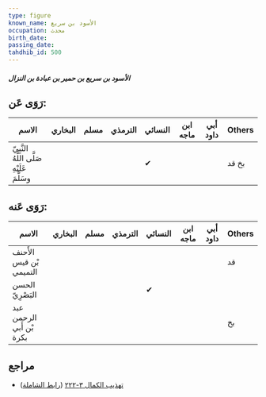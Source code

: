 ```yaml
---
type: figure
known_name: الأسود بن سريع
occupation: محدث
birth_date:
passing_date:
tahdhib_id: 500
---
```

##### الأسود بن سريع بن حمير بن عبادة بن النزال

## رَوَى عَن:
| الاسم                                      | البخاري | مسلم | الترمذي | النسائي | ابن ماجه | أبي داود | Others |
| ------------------------------------------ | ------- | ---- | ------- | ------- | -------- | -------- | ------ |
| النَّبِيّ صَلَّى اللَّهُ عَلَيْهِ وسَلَّمَ |         |      |         | ✔       |          |          | بخ قد  |
## رَوَى عَنه:
| الاسم                    | البخاري | مسلم | الترمذي | النسائي | ابن ماجه | أبي داود | Others |
| ------------------------ | ------- | ---- | ------- | ------- | -------- | -------- | ------ |
| الأَحنف بْن قيس التميمي  |         |      |         |         |          |          | قد     |
| الحسن البَصْرِيّ         |         |      |         | ✔       |          |          |        |
| عبد الرحمن بْن أَبي بكرة |         |      |         |         |          |          | بخ     |
## مراجع
- [تهذيب الكمال ٣-٢٢٢](obsidian://open?vault=Tahdhib-al-Kamal&file=Figures/٥٠٠-الأسود%20بن%20سريع%20بن%20حمير%20بن%20عبادة%20بن%20النزال) ([رابط الشاملة](https://shamela.ws/book/3722/1236))